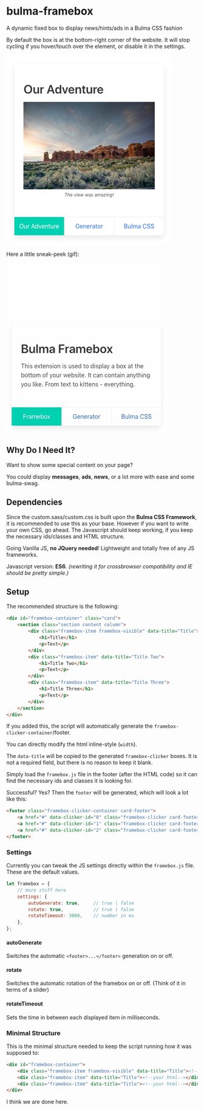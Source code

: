# bulma-framebox

A dynamic fixed box to display news/hints/ads in a Bulma CSS fashion

By default the box is at the bottom-right corner of the website.
It will stop cycling if you hover/touch over the element, or disable it in the settings.

![alt text](/images/framebox.jpg)

Here a little sneak-peek (gif):

![alt text](/images/preview.gif)

## Why Do I Need It?

Want to show some special content on your page?

You could display **messages**, **ads**, **news**, or a lot more with ease
and some bulma-swag.

## Dependencies
Since the custom.sass/custom.css is built upon the **Bulma CSS Framework**,
it is recommended to use this as your base. However if you want to write
your own CSS, go ahead.
The Javascript should keep working,
if you keep the necessary ids/classes and HTML structure.

Going Vanilla JS, **no JQuery needed**! Lightweight and totally free of any JS frameworks.

Javascript version: **ES6**.
_(rewriting it for crossbrowser compatibility and IE should be pretty simple.)_

## Setup

The recommended structure is the following:

```html
<div id="framebox-container" class="card">
    <section class="section content column">
        <div class="framebox-item framebox-visible" data-title="Title">
            <h1>Title</h1>
            <p>Text</p>
        </div>
        <div class="framebox-item" data-title="Title Two">
            <h1>Title Two</h1>
            <p>Text</p>
        </div>
        <div class="framebox-item" data-title="Title Three">
            <h1>Title Three</h1>
            <p>Text</p>
        </div>
    </section>
</div>
```

If you added this, the script will automatically generate
the `framebox-clicker-container`/footer.

You can directly modify the html inline-style (`width`).

The `data-title` will be copied to the generated `framebox-clicker` boxes.
It is not a required field, but there is no reason to keep it blank.

Simply load the `framebox.js` file in the footer (after the HTML code) so
it can find the necessary ids and classes it is looking for.

Successful? Yes?
Then the `footer` will be generated, which will look a lot like this:

```html
<footer class="framebox-clicker-container card-footer">
    <a href="#" data-clicker-id="0" class="framebox-clicker card-footer-item">First</a>
    <a href="#" data-clicker-id="1" class="framebox-clicker card-footer-item">Second</a>
    <a href="#" data-clicker-id="2" class="framebox-clicker card-footer-item">Third</a>
</footer>
```
### Settings

Currently you can tweak the JS settings directly within the `framebox.js` file.
These are the default values.
```javascript
let framebox = {
    // more stuff here
    settings: {
        autoGenerate: true,     // true | false 
        rotate: true,           // true | false
        rotateTimeout: 3000,    // number in ms          
    },
};
```

#### autoGenerate
Switches the automatic `<footer>...</footer>` generation on or off.
#### rotate
Switches the automatic rotation of the framebox on or off. (Think of it in terms of a slider)
#### rotateTimeout
Sets the time in between each displayed item in milliseconds.

### Minimal Structure

This is the minimal structure needed to keep the script running how it was supposed to:

```HTML
<div id="framebox-container">
    <div class="framebox-item framebox-visible" data-title="Title"><!--your html--></div>
    <div class="framebox-item" data-title="Title"><!--your html--></div>
    <div class="framebox-item" data-title="Title"><!--your html--></div>
</div>
```

I think we are done here.